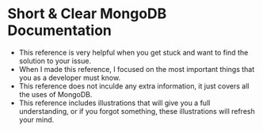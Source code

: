 # Short & Clear MongoDB Documentation
* This reference is very helpful when you get stuck and want to find the solution to your issue.
* When I made this reference, I focused on the most important things that you as a developer must know.
* This reference does not inculde any extra information, it just covers all the uses of MongoDB.
* This reference includes illustrations that will give you a full understanding, or if you forgot something, these illustrations will refresh your mind.
